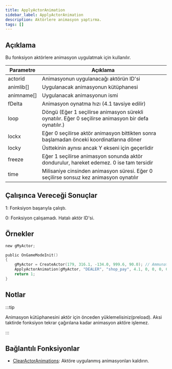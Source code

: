 ```yaml
---
title: ApplyActorAnimation
sidebar_label: ApplyActorAnimation
description: Aktörlere animasyon yaptırma.
tags: []
---
```


<VersionWarnTR version='SA-MP 0.3.7' />

## Açıklama

Bu fonksiyon aktörlere animasyon uygulatmak için kullanılır.

| Parametre  | Açıklama                                                                                                                |
| ---------- | ----------------------------------------------------------------------------------------------------------------------- |
| actorid    | Animasyonun uygulanacağı aktörün ID'si                                                                                  |
| animlib[]  | Uygulanacak animasyonun kütüphanesi                                                                                     |
| animname[] | Uygulanacak animasyonun ismi                                                                                            |
| fDelta     | Animasyon oynatma hızı (4.1 tavsiye edilir)                                                                             |
| loop       | Döngü (Eğer 1 seçilirse animasyon sürekli oynatılır. Eğer 0 seçilirse animasyon bir defa oynatılır.)                    |
| lockx      | Eğer 0 seçilirse aktör animasyon bittikten sonra başlamadan önceki koordinatlarına döner                                |
| locky      | Üsttekinin aynısı ancak Y ekseni için geçerlidir                                                                        |
| freeze     | Eğer 1 seçilirse animasyon sonunda aktör dondurulur, hareket edemez. 0 ise tam tersidir                                 |
| time       | Milisaniye cinsinden animasyon süresi. Eğer 0 seçilirse sonsuz kez animasyon oynatılır                                  |

## Çalışınca Vereceği Sonuçlar

1: Fonksiyon başarıyla çalıştı.

0: Fonksiyon çalışamadı. Hatalı aktör ID'si.

## Örnekler

```c
new gMyActor;

public OnGameModeInit()
{
    gMyActor = CreateActor(179, 316.1, -134.0, 999.6, 90.0); // Ammunation'daki satıcıdan yaratıyoruz
    ApplyActorAnimation(gMyActor, "DEALER", "shop_pay", 4.1, 0, 0, 0, 0, 0); // Animasyonu oynatıyoruz
    return 1;
}
```

## Notlar

:::tip

Animasyon kütüphanesini aktör için önceden yüklemelisiniz(preload). Aksi taktirde fonksiyon tekrar çağırılana kadar animasyon aktöre işlemez.

:::

## Bağlantılı Fonksiyonlar

- [ClearActorAnimations](ClearActorAnimations): Aktöre uygulanmış animasyonları kaldırın.
